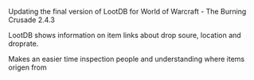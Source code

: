 Updating the final version of LootDB for World of Warcraft - The Burning Crusade 2.4.3

LootDB shows information on item links about drop soure, location and droprate.

Makes an easier time inspection people and understanding where items origen from